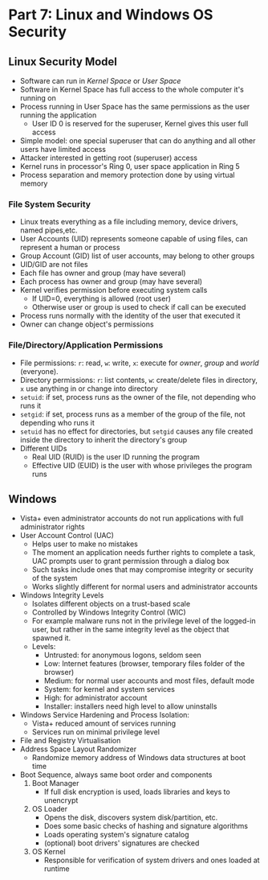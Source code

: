 # Part 7: Linux and Windows OS Security

## Linux Security Model
- Software can run in *Kernel Space* or *User Space*
- Software in Kernel Space has full access to the whole computer it's running on
- Process running in User Space has the same permissions as the user running the application
	- User ID 0 is reserved for the superuser, Kernel gives this user full access
- Simple model: one special superuser that can do anything and all other users have limited access
- Attacker interested in getting root (superuser) access
- Kernel runs in processor's Ring 0, user space application in Ring 5
- Process separation and memory protection done by using virtual memory

### File System Security
- Linux treats everything as a file including memory, device drivers, named pipes,etc.
- User Accounts (UID) represents someone capable of using files, can represent a human or process
- Group Account (GID) list of user accounts, may belong to other groups
- UID/GID are not files
- Each file has owner and group (may have several)
- Each process has owner and group (may have several)
- Kernel verifies permission before executing system calls
	- If UID=0, everything is allowed (root user)
	- Otherwise user or group is used to check if call can be executed
- Process runs normally with the identity of the user that executed it
- Owner can change object's permissions

### File/Directory/Application Permissions
- File permissions: `r`: read, `w`: write, `x`: execute for *owner*, *group* and *world* (everyone).
- Directory permissions: `r`: list contents, `w`: create/delete files in directory, `x` use anything in or change into directory
- `setuid`: if set, process runs as the owner of the file, not depending who runs it
- `setgid`: if set, process runs as a member of the group of the file, not depending who runs it
- `setuid` has no effect for directories, but `setgid` causes any file created inside the directory to inherit the directory's group
- Different UIDs
	- Real UID (RUID) is the user ID running the program
	- Effective UID (EUID) is the user with whose privileges the program runs

## Windows

- Vista+ even administrator accounts do not run applications with full administrator rights
- User Account Control (UAC)
	- Helps user to make no mistakes
	- The moment an application needs further rights to complete a task, UAC prompts user to grant permission through a dialog box
	- Such tasks include ones that may compromise integrity or security of the system
	- Works slightly different for normal users and administrator accounts
- Windows Integrity Levels
	- Isolates different objects on a trust-based scale
	- Controlled by Windows Integrity Control (WIC)
	- For example malware runs not in the privilege level of the logged-in user, but rather in the same integrity level as the object that spawned it.
	- Levels:
		- Untrusted: for anonymous logons, seldom seen
		- Low: Internet features (browser, temporary files folder of the browser)
		- Medium: for normal user accounts and most files, default mode
		- System: for kernel and system services
		- High: for administrator account
		- Installer: installers need high level to allow uninstalls
- Windows Service Hardening and Process Isolation:
	- Vista+ reduced amount of services running
	- Services run on minimal privilege level
- File and Registry Virtualisation
- Address Space Layout Randomizer
	- Randomize memory address of Windows data structures at boot time
- Boot Sequence, always same boot order and components
	1. Boot Manager
		- If full disk encryption is used, loads libraries and keys to unencrypt 
	2. OS Loader
		- Opens the disk, discovers system disk/partition, etc.
		- Does some basic checks of hashing and signature algorithms
		- Loads operating system's signature catalog
		- (optional) boot drivers' signatures are checked
	3. OS Kernel
		- Responsible for verification of system drivers and ones loaded at runtime
